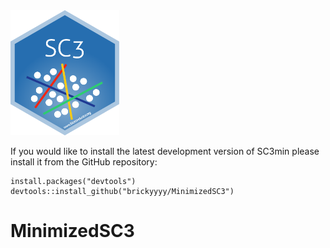 
<img src=inst/SC3.png height="200">

If you would like to install the latest development version of SC3min please install it from the GitHub repository:
```
install.packages("devtools")
devtools::install_github("brickyyyy/MinimizedSC3")
```
# MinimizedSC3

